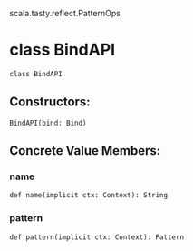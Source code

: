 scala.tasty.reflect.PatternOps
# class BindAPI

<pre><code class="language-scala" >class BindAPI</pre></code>
## Constructors:
<pre><code class="language-scala" >BindAPI(bind: Bind)</pre></code>

## Concrete Value Members:
### name
<pre><code class="language-scala" >def name(implicit ctx: Context): String</pre></code>

### pattern
<pre><code class="language-scala" >def pattern(implicit ctx: Context): Pattern</pre></code>

